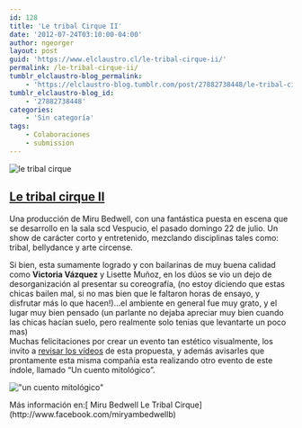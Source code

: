 ```yaml
---
id: 128
title: 'Le tribal Cirque II'
date: '2012-07-24T03:10:00-04:00'
author: ngeorger
layout: post
guid: 'https://www.elclaustro.cl/le-tribal-cirque-ii/'
permalink: /le-tribal-cirque-ii/
tumblr_elclaustro-blog_permalink:
    - 'https://elclaustro-blog.tumblr.com/post/27882738448/le-tribal-cirque-ii'
tumblr_elclaustro-blog_id:
    - '27882738448'
categories:
    - 'Sin categoría'
tags:
    - Colaboraciones
    - submission
---
```


![le tribal cirque](http://a2.sphotos.ak.fbcdn.net/hphotos-ak-ash4/391514_10151152237861719_1892021441_n.jpg)

## <u>Le tribal cirque II</u>

Una producción de Miru Bedwell, con una fantástica puesta en escena que se desarrollo en la sala scd Vespucio, el pasado domingo 22 de julio. Un show de carácter corto y entretenido, mezclando disciplinas tales como: tribal, bellydance y arte circense.

 Si bien, esta sumamente logrado y con bailarinas de muy buena calidad como<span class="apple-converted-space"> </span>**Victoria Vázquez**<span> </span>y Lisette Muñoz, en los dúos se vio un dejo de desorganización al presentar su coreografía, (no estoy diciendo que estas chicas bailen mal, si no mas bien que le faltaron horas de ensayo, y disfrutar más lo que hacen!)…el ambiente en general fue muy grato, y el lugar muy bien pensado (un parlante no dejaba apreciar muy bien cuando las chicas hacían suelo, pero realmente solo tenias que levantarte un poco mas)  
 Muchas felicitaciones por crear un evento tan estético visualmente, los invito a<span class="apple-converted-space"> </span>[revisar los vídeos](http://www.youtube.com/playlist?list=PLE4A1D0A6FC32E0FA&feature=mh_lolz) de esta propuesta, y además avisarles que prontamente esta misma compañía esta realizando otro evento de este índole, llamado “Un cuento mitológico”.

<span>!["un cuento mitológico"](http://a3.sphotos.ak.fbcdn.net/hphotos-ak-snc7/s720x720/599480_10151152768326719_1189446517_n.jpg)</span>

<span>   
</span> Más información en:[ Miru Bedwell Le Tribal Cirque](http://www.facebook.com/miryambedwellb)